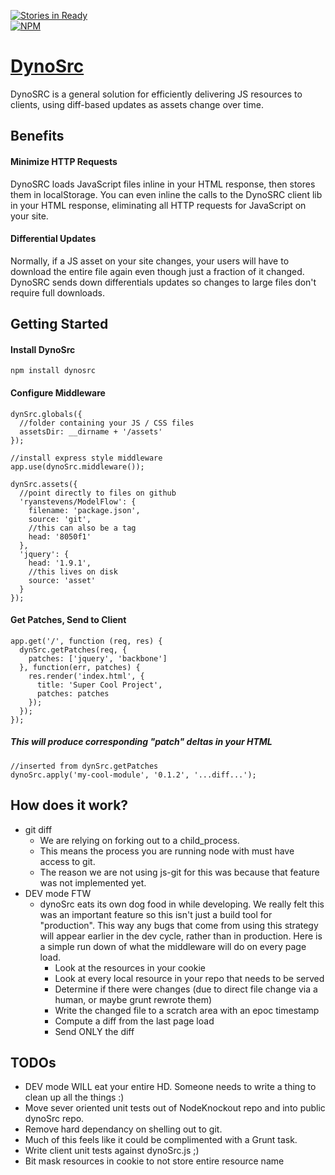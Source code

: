 [![Stories in Ready](https://badge.waffle.io/dynosrc/dynosrc.png?label=ready)](https://waffle.io/dynosrc/dynosrc)  
[![NPM](https://nodei.co/npm/dynosrc.png?downloads=true&stars=true)](https://nodei.co/npm/dynosrc/)

# [DynoSrc](http://www.dynosrc.com)

DynoSRC is a general solution for efficiently delivering JS resources to clients, using diff-based updates as assets change over time.

## Benefits

#### Minimize HTTP Requests
DynoSRC loads JavaScript files inline in your HTML response, then stores them in localStorage. You can even inline the calls to the DynoSRC client lib in your HTML response, eliminating all HTTP requests for JavaScript on your site.

#### Differential Updates
Normally, if a JS asset on your site changes, your users will have to download the entire file again even though just a fraction of it changed. DynoSRC sends down differentials updates so changes to large files don't require full downloads.

## Getting Started

#### Install DynoSrc

    npm install dynosrc

#### Configure Middleware

    dynSrc.globals({
      //folder containing your JS / CSS files
      assetsDir: __dirname + '/assets'
    });

    //install express style middleware
    app.use(dynoSrc.middleware());

    dynSrc.assets({
      //point directly to files on github
      'ryanstevens/ModelFlow': {
        filename: 'package.json',
        source: 'git',
        //this can also be a tag
        head: '8050f1'
      },
      'jquery': {
        head: '1.9.1',
        //this lives on disk
        source: 'asset'
      }
    });

#### Get Patches, Send to Client

    app.get('/', function (req, res) {
      dynSrc.getPatches(req, {
        patches: ['jquery', 'backbone']
      }, function(err, patches) {
        res.render('index.html', {
          title: 'Super Cool Project',
          patches: patches
        });
      });
    });

##### This will produce corresponding "patch" deltas in your HTML

    //inserted from dynSrc.getPatches
    dynoSrc.apply('my-cool-module', '0.1.2', '...diff...');


## How does it work?

* git diff
  * We are relying on forking out to a child_process.
  * This means the process you are running node with must have access to git.
  * The reason we are not using js-git for this was because that feature was not implemented yet.
* DEV mode FTW
  * dynoSrc eats its own dog food in while developing.  We really felt this was an important feature so this isn't just a build tool for "production".  This way any bugs that come from using this strategy will appear earlier in the dev cycle, rather than in production.  Here is a simple run down of what the middleware will do on every page load.
    * Look at the resources in your cookie
    * Look at every local resource in your repo that needs to be served
    * Determine if there were changes (due to direct file change via a human, or maybe grunt rewrote them)
    * Write the changed file to a scratch area with an epoc timestamp
    * Compute a diff from the last page load
    * Send ONLY the diff

## TODOs

* DEV mode WILL eat your entire HD.  Someone needs to write a thing to clean up all the things :)
* Move sever oriented unit tests out of NodeKnockout repo and into public dynoSrc repo.
* Remove hard dependancy on shelling out to git. 
* Much of this feels like it could be complimented with a Grunt task.
* Write client unit tests against dynoSrc.js ;)
* Bit mask resources in cookie to not store entire resource name

